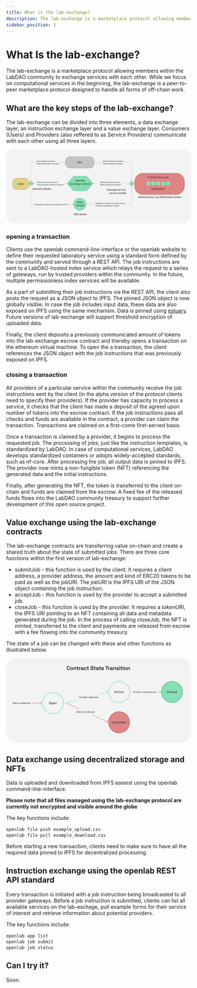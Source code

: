 ```yaml
---
title: What is the lab-exchange?
description: The lab-exchange is a marketplace protocol allowing members within the LabDAO community to exchange services with each other.
sidebar_position: 1
---
```


# What Is the lab-exchange?
The lab-exchange is a marketplace protocol allowing members within the LabDAO community to exchange services with each other. While we focus on computational services in the beginning, the lab-exchange is a peer-to-peer marketplace protocol designed to handle all forms of off-chain work. 

## What are the key steps of the lab-exchange?
The lab-exchange can be divided into three elements, a data exchange layer, an instruction exchange layer and a value exchange layer. Consumers (Users) and Providers (also reffered to as Service Providers) communicate with each other using all three layers. 

![](https://github.com/labdao/assets/blob/main/openlab_exchange/Group%203.png?raw=true)

### opening a transaction
Clients use the openlab command-line-interface or the openlab website to define their requested laboratory service using a standard form defined by the community and served through a REST API. The job instructions are sent to a LabDAO-hosted index service which relays the request to a series of gateways, run by trusted providers within the community. In the future, multiple permissionless index services will be available. 

As a part of submitting their job instructions via the REST API, the client also posts the request as a JSON object to IPFS. The pinned JSON object is now globally visible. In case the job includes input data, these data are also exposed on IPFS using the same mechanism. Data is pinned using [estuary](https://estuary.tech/). Future versions of lab-exchange will support threshold encryption of uploaded data.

Finally, the client deposits a previously communicated amount of tokens into the lab-exchange escrow contract and thereby opens a transaction on the ethereum virtual machine. To open the a transaction, the client references the JSON object with the job instructions that was previously exposed on IPFS.

### closing a transaction
All providers of a particular service within the community receive the job instructions sent by the client (in the alpha version of the protocol clients need to specify their providers). If the provider has capacity to process a service, it checks that the client has made a deposit of the agreed upon number of tokens into the escrow contract. If the job instructions pass all checks and funds are available in the contract, a provider can claim the transaction. Transactions are claimed on a first-come first-served basis.  

Once a transaction is claimed by a provider, it begins to process the requested job. The processing of jobs, just like the instruction templates, is standardized by LabDAO. In case of computational services, LabDAO develops standardized containers or adopts widely-accepted standards, such as nf-core. After processing the job, all output data is pinned to IPFS. The provider now mints a non-fungible token (NFT) referencing the generated data and the initial instructions.

Finally, after generating the NFT, the token is transferred to the client on-chain and funds are claimed from the escrow. A fixed fee of the released funds flows into the LabDAO community treasury to support further development of this open source project. 

## Value exchange using the lab-exchange contracts
The lab-exchange contracts are transferring value on-chain and create a shared truth about the state of submitted jobs. There are three core functions within the first version of lab-exchange: 

* submitJob - this function is used by the client. It requires a client address, a provider address, the amount and kind of ERC20 tokens to be paid as well as the jobURI. The *jobURI* is the IPFS URI of the JSON object containing the job instruction.
* acceptJob - this function is used by the provider to accept a submitted job. 
* closeJob - this function is used by the provider. It requires a *tokenURI*, the IPFS URI pointing to an NFT containing all data and metadata generated during the job. In the process of calling closeJob, the NFT is minted, transferred to the client and payments are released from escrow with a fee flowing into the community treasury.

The state of a job can be changed with these and other functions as illustrated below.

![lab-exchange_state](https://github.com/labdao/assets/blob/main/openlab_exchange/state_transition.png?raw=true)

## Data exchange using decentralized storage and NFTs
Data is uploaded and downloaded from IPFS easiest using the openlab command-line-interface. 

**Please note that all files managed using the lab-exchange protocol are currently not encrypted and visible around the globe**

The key functions include: 
```
openlab file push example_upload.csv
openlab file pull example_download.csv
```
Before starting a new transaction, clients need to make sure to have all the required data pinned to IPFS for decentralized processing.

## Instruction exchange using the openlab REST API standard
Every transaction is initiated with a job instruction being broadcasted to all provider gateways.
Before a job instruction is submitted, clients can list all available services on the lab-exchage, pull example forms for their service of interest and retrieve information about potential providers.

The key functions include: 
```
openlab app list 
openlab job submit
openlab job status
```

## Can I try it? 
Soon.
